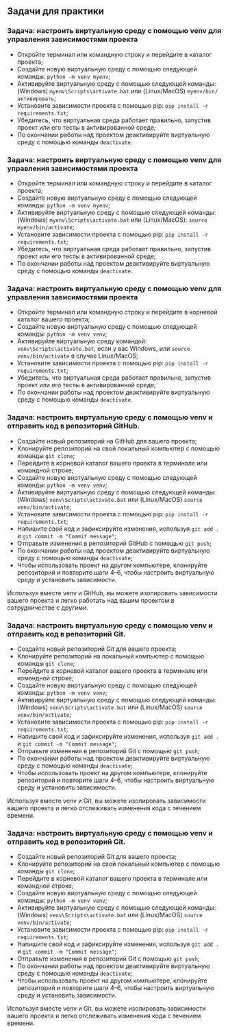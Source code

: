 ## Задачи для практики

### Задача: настроить виртуальную среду с помощью venv для управления зависимостями проекта

- Откройте терминал или командную строку и перейдите в каталог проекта;
- Создайте новую виртуальную среду с помощью следующей команды: `python -m venv myenv`;
- Активируйте виртуальную среду с помощью следующей команды: (Windows) `myenv\Scripts\activate.bat` или (Linux/MacOS) `myenv/bin/активировать`;
- Установите зависимости проекта с помощью pip: `pip install -r requirements.txt`;
- Убедитесь, что виртуальная среда работает правильно, запустив проект или его тесты в активированной среде;
- По окончании работы над проектом деактивируйте виртуальную среду с помощью команды `deactivate`.

### Задача: настроить виртуальную среду с помощью venv для управления зависимостями проекта

- Откройте терминал или командную строку и перейдите в каталог проекта;
- Создайте новую виртуальную среду с помощью следующей команды: `python -m venv myenv`;
- Активируйте виртуальную среду с помощью следующей команды: (Windows) `myenv\Scripts\activate.bat` или (Linux/MacOS): `source myenv/bin/activate`;
- Установите зависимости проекта с помощью pip: `pip install -r requirements.txt`;
- Убедитесь, что виртуальная среда работает правильно, запустив проект или его тесты в активированной среде;
- По окончании работы над проектом деактивируйте виртуальную среду с помощью команды `deactivate`.

### Задача: настроить виртуальную среду с помощью venv для управления зависимостями проекта

- Откройте терминал или командную строку и перейдите в корневой каталог вашего проекта;
- Создайте новую виртуальную среду с помощью следующей команды: `python -m venv venv`;
- Активируйте виртуальную среду командой: `venv\Scripts\activate.bat`, если у вас Windows, или `source venv/bin/activate` в случае Linux/MacOS;
- Установите зависимости проекта с помощью pip: `pip install -r requirements.txt`;
- Убедитесь, что виртуальная среда работает правильно, запустив проект или его тесты в активированной среде;
- По окончании работы над проектом деактивируйте виртуальную среду с помощью команды `deactivate`.

### Задача: настроить виртуальную среду с помощью venv и отправить код в репозиторий GitHub.

- Создайте новый репозиторий на GitHub для вашего проекта;
- Клонируйте репозиторий на свой локальный компьютер с помощью команды `git clone`;
- Перейдите в корневой каталог вашего проекта в терминале или командной строке;
- Создайте новую виртуальную среду с помощью следующей команды: `python -m venv venv`;
- Активируйте виртуальную среду с помощью следующей команды: (Windows) `venv\Scripts\activate.bat` или (Linux/MacOS) `source venv/bin/activate`;
- Установите зависимости проекта с помощью pip: `pip install -r requirements.txt`;
- Напишите свой код и зафиксируйте изменения, используя `git add .` и `git commit -m "Commit message"`;
- Отправьте изменения в репозиторий GitHub с помощью `git push`;
- По окончании работы над проектом деактивируйте виртуальную среду с помощью команды `deactivate`;
- Чтобы использовать проект на другом компьютере, клонируйте репозиторий и повторите шаги 4–6, чтобы настроить виртуальную среду и установить зависимости.

Используя вместе venv и GitHub, вы можете изолировать зависимости вашего проекта и легко работать над вашим проектом в сотрудничестве с другими.

### Задача: настроить виртуальную среду с помощью venv и отправить код в репозиторий Git.

- Создайте новый репозиторий Git для вашего проекта;
- Клонируйте репозиторий на локальный компьютер с помощью команды `git clone`;
- Перейдите в корневой каталог вашего проекта в терминале или командной строке;
- Создайте новую виртуальную среду с помощью следующей команды: `python -m venv venv`;
- Активируйте виртуальную среду с помощью следующей команды: (Windows) `venv\Scripts\activate.bat` или (Linux/MacOS) `source venv/bin/activate`;
- Установите зависимости проекта с помощью pip: `pip install -r requirements.txt`;
- Напишите свой код и зафиксируйте изменения, используя `git add .` и `git commit -m "Commit message"`;
- Отправьте изменения в репозиторий Git с помощью `git push`;
- По окончании работы над проектом деактивируйте виртуальную среду с помощью команды `deactivate`;
- Чтобы использовать проект на другом компьютере, клонируйте репозиторий и повторите шаги 4–6, чтобы настроить виртуальную среду и установить зависимости.

Используя вместе venv и Git, вы можете изолировать зависимости вашего проекта и легко отслеживать изменения кода с течением времени.

### Задача: настроить виртуальную среду с помощью venv и отправить код в репозиторий Git.

- Создайте новый репозиторий Git для вашего проекта;
- Клонируйте репозиторий на свой локальный компьютер с помощью команды `git clone`;
- Перейдите в корневой каталог вашего проекта в терминале или командной строке;
- Создайте новую виртуальную среду с помощью следующей команды: `python -m venv venv`;
- Активируйте виртуальную среду с помощью следующей команды: (Windows) `venv\Scripts\activate.bat` или (Linux/MacOS) `source venv/bin/activate`;
- Установите зависимости проекта с помощью pip: `pip install -r requirements.txt`;
- Напишите свой код и зафиксируйте изменения, используя `git add .` и `git commit -m "Commit message"`;
- Отправьте изменения в репозиторий Git с помощью `git push`;
- По окончании работы над проектом деактивируйте виртуальную среду с помощью команды `deactivate`;
- Чтобы использовать проект на другом компьютере, клонируйте репозиторий и повторите шаги 4–6, чтобы настроить виртуальную среду и установить зависимости.

Используя вместе venv и Git, вы можете изолировать зависимости вашего проекта и легко отслеживать изменения кода с течением времени.
